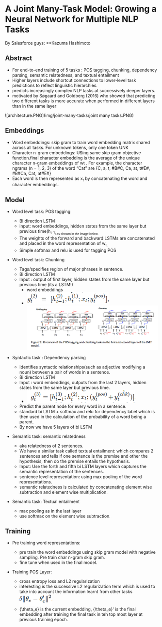 # A Joint Many-Task Model: Growing a Neural Network for Multiple NLP Tasks

By Salesforce guys: **Kazuma Hashimoto

## Abstract
- For end-to-end training of 5 tasks : POS tagging, chunking, dependency parsing, semantic relatedness, and textual entailment
-  Higher layers include
shortcut connections to lower-level
task predictions to reflect linguistic hierarchies.
- predicts increasingly
complex NLP tasks at successively deeper layers.
- motivated by Søgaard and
Goldberg (2016) who showed that predicting two
different tasks is more accurate when performed in
different layers than in the same layer

![architecture.PNG](img/joint-many-tasks/joint many tasks.PNG)

## Embeddings
- Word embeddings: skip gram to train word embedding matrix shared across all tasks. For unknown tokens, only one token UNK
- Character n-gram embeddings: USing same skip gram objective function.final character embedding
is the average of the unique character n-gram
embeddings of wt
. For example, the character ngrams
(n = 1, 2, 3) of the word “Cat” are {C, a,
t, #B#C, Ca, at, t#E#, #B#Ca, Cat, at#E#}
- Each word is then represented as x<sub>t</sub> by concatenating the word and character embeddings.
 ## Model
 - Word level task: POS tagging
    - Bi direction LSTM
    - input: word embeddings, hidden states from the same layer but previous time(h<sub>t-1<sub>) as showm in the image below.
    - The weights of the forward and backward LSTMs are concatenated and placed in the word representation of w<sub>t<sub>.
    - Simple softmax and relu is used for tagging POS
 - Word level task: Chunking
    - Tags/specifies region of major phrases in sentence.
    - Bi direction LSTM 
    - Input : output of first layer, hidden states from the same layer but previous time (its a LSTM!)
       - word embeddings
       - ![input.png](img/joint-many-tasks/3.PNG)
 ![posnchunking.PNG](img/joint-many-tasks/2.png)
- Syntactic task : Dependency parsing
   - Identifies syntactic relationships(such as adjective modifying a noun) between a pair of words in a sentence. 
   - Bi direction LSTM
   - Input : word embeddings, outputs from the last 2 layers, hidden states from the same layer but previous time.
     - ![input.png](img/joint-many-tasks/4.PNG)
   - Predict the parent node for every word in a sentence.
   - standard bi LSTM + softmax and relu for dependency label which is then used in the calculation of the probability of a word being a parent.
   - By now we have 5 layers of bi LSTM
   
- Semantic task: semantic relatedness
  - aka relatedness of 2 sentences.
  - We have a similar task called textual entailment: which compares 2 sentences and tells if one sentence is the premise and other the hypothesis, then do the premise entails the hypothesis.
  - Input: Use the forth and fifth bi LSTM layers which captures the semantic representation of the sentences.
  - sentence level representation: using max pooling of the word representations.
  - semantic relatedness is calculated by concatenating element wise subtraction and element wise multiplication.
  
- Semantic task: Textual entailment
  - max pooling as in the last layer
  - use softmax on the element wise subtraction.


## Training
- Pre training word representations:
  - pre train the word embeddings using skip gram model with negative sampling. Pre train char n-gram skip gram. 
  - fine tune when used in the final model.
  
- Training POS Layer:
  - cross entropy loss and L2 regularization
  - interesting is the successive L2 regularization term which is used to take into account the information learnt from other tasks
     ![succ_reg.png](img/joint-many-tasks/5.PNG)
  - {\theta_e} is the current embedding, {\theta_e}' is the final embedding after training the final task in teh top most layer at previous training epoch.
  
  
   
   
   
